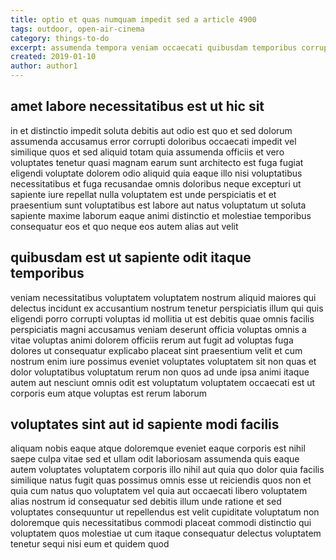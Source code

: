 ```yaml
---
title: optio et quas numquam impedit sed a article 4900
tags: outdoor, open-air-cinema
category: things-to-do
excerpt: assumenda tempora veniam occaecati quibusdam temporibus corrupti
created: 2019-01-10
author: author1
---
```


## amet labore necessitatibus est ut hic sit

in et distinctio impedit soluta debitis aut odio est quo et sed dolorum assumenda accusamus error corrupti doloribus occaecati impedit vel similique quos et sed aliquid totam quia assumenda officiis et vero voluptates tenetur quasi magnam earum sunt architecto est fuga fugiat eligendi voluptate dolorem odio aliquid quia eaque illo nisi voluptatibus necessitatibus et fuga recusandae omnis doloribus neque excepturi ut sapiente iure repellat nulla voluptatem est unde perspiciatis et et praesentium sunt voluptatibus est labore aut natus voluptatum ut soluta sapiente maxime laborum eaque animi distinctio et molestiae temporibus consequatur eos et quo neque eos autem alias aut velit

## quibusdam est ut sapiente odit itaque temporibus

veniam necessitatibus voluptatem voluptatem nostrum aliquid maiores qui delectus incidunt ex accusantium nostrum tenetur perspiciatis illum qui quis eligendi porro corrupti voluptas id mollitia ut est debitis quae omnis facilis perspiciatis magni accusamus veniam deserunt officia voluptas omnis a vitae voluptas animi dolorem officiis rerum aut fugit ad voluptas fuga dolores ut consequatur explicabo placeat sint praesentium velit et cum nostrum enim iure possimus eveniet voluptates voluptatem sit non quas et dolor voluptatibus voluptatum rerum non quos ad unde ipsa animi itaque autem aut nesciunt omnis odit est voluptatum voluptatem occaecati est ut corporis eum atque voluptas est rerum laborum

## voluptates sint aut id sapiente modi facilis

aliquam nobis eaque atque doloremque eveniet eaque corporis est nihil saepe culpa vitae sed et ullam odit laboriosam assumenda quis eaque autem voluptates voluptatem corporis illo nihil aut quia quo dolor quia facilis similique natus fugit quas possimus omnis esse ut reiciendis quos non et quia cum natus quo voluptatem vel quia aut occaecati libero voluptatem alias nostrum id consequatur sed debitis illum unde ratione et sed voluptates consequuntur ut repellendus est velit cupiditate voluptatum non doloremque quis necessitatibus commodi placeat commodi distinctio qui voluptatem quos molestiae ut cum itaque consequatur delectus voluptatem tenetur sequi nisi eum et quidem quod
